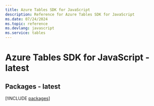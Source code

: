 ```yaml
---
title: Azure Tables SDK for JavaScript
description: Reference for Azure Tables SDK for JavaScript
ms.date: 07/24/2024
ms.topic: reference
ms.devlang: javascript
ms.service: tables
---
```

# Azure Tables SDK for JavaScript - latest
## Packages - latest
[!INCLUDE [packages](tables-index.md)]
